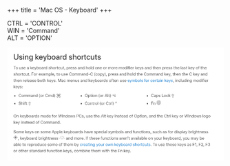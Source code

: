 +++
title = 'Mac OS - Keyboard'
+++

CTRL = 'CONTROL'  \
WIN =  'Command' \
ALT =  'OPTION'

![alt text](macos-keyboard.png)